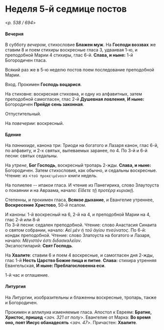 
# Неделя 5-й седмице постов

<*p. 538 / 694*>

#### Вечерня

В субботу *вечером*, стихословие **Блажен муж**. На **Господи воззвах** же ставим 8 и поем стихиры 
воскресные гласа 3, удваивая 1-ю, и преподобной Марии 4 стихиры, глас 6-й. 
**Слава, и ныне:** 1-й Богородичен гласа. 

Всякий раз же в 5-ю неделю постов поем последование преподобной Марии.  

Вход. Прокимен **Господь воцарися**. 

На стиховне: воскресная стиховна, и одну из алфавитных, затем преподобной самогласен, глас 2-й 
**Душевная ловления**, **И ныне:** Богородичен **Прейде сень законная**.
  
Отпустительный. 

На *повечерии*: воскресный. 

#### Бдение

На *паннихиде*, канона три: Триоди на богатого и Лазаря канон, глас 6-й, по алфавиту, 
и 2-х святых, выпеваемых заранее, по 4. 
По 3-й и 6-й песни: святых седальны. 

На *утрене*, **Бог Господь**, воскресный тропарь 2-жды. **Слава, и ныне:** Богородичен. 
Затем стихословия, как обычно, и седальны воскресные. Чтение: из <`τοῦ προκειμένου`> книги недель. 

На полиелее -- ипакои гласа. И чтение из Панегирика, слово Злаутоуста о покаянии и на Авраама, 
начало: *Εἴδετε τῇ προτέρᾳ κυριακῇ*.  

Степенны, и прокимен гласа, **Всякое дыхание**, и Евангелие утреннее, **Воскресение Христово**, 
50-й псалом. 

И каноны: 1-й воскресный на 6, 2-й на 4, и преподобной Марии на 4, глас 2-й или 8-й  
По 3-й песни: седален преподобной. Чтение: слово Анастасия Синаита о святом собрании, 
начало: *̓Αεὶ μὲν ἡ τοῦ ἁγίου πνεύνατος*. 
По 6-й: кондак преподобной. Чтение: слово Златоуста на богатого и Лазаря, начало: *Μέγιστόν ἐστι διδασκαλεῖον*.   
Эксапостиларий: **Свят Господь**. 

На **Хвалите**: ставим 6 и поем 4 воскресные, и самогласен дня 2-жды, глас 1-й **Несть Царство Божие пища и питие**. 
**Слава:** стихира утренняя Евангельская, **И ныне: Преблагословенна еси**. 

1-й час и оглашение. 

#### Литургия

На *Литургии*, изобразительны и блаженны воскресные, тропарь, также и Богородичен.  

Прокимен и аллилуиа изменяемые гласа. 
Апостол к Евреям: **Братие, Христос, пришед** <*зач. 321 от полу*>.
Евангелие от Марка: **Во время оно, поят Иисус обанадесять** <*зач. 47*>. 
Причастен: **Хвалите**. 
